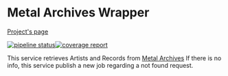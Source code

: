 # Metal Archives Wrapper

[Project's page](https://musicmanager.gitpages.windmaker.net/metal-archives-wrapper)

[![pipeline status](https://git.windmaker.net/musicmanager/metal-archives-wrapper/badges/master/pipeline.svg)](https://git.windmaker.net/musicmanager/metal-archives-wrapper/pipelines)[![coverage report](https://git.windmaker.net/musicmanager/metal-archives-wrapper/badges/master/coverage.svg)](https://musicmanager.gitpages.windmaker.net/metal-archives-wrapper/coverage.html)

This service retrieves Artists and Records from [Metal Archives](https://www.metal-archives.com/)
If there is no info, this service publish a new job regarding a not found request.
